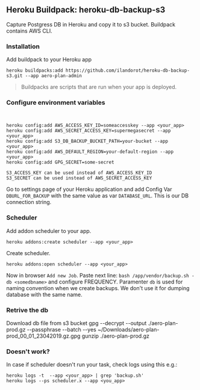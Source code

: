 ## Heroku Buildpack: heroku-db-backup-s3
Capture Postgress DB in Heroku and copy it to s3 bucket. Buildpack contains AWS CLI.

### Installation
Add buildpack to your Heroku app
```
heroku buildpacks:add https://github.com/ilandorot/heroku-db-backup-s3.git --app aero-plan-admin
```
> Buildpacks are scripts that are run when your app is deployed.

### Configure environment variables
```


heroku config:add AWS_ACCESS_KEY_ID=someaccesskey --app <your_app>
heroku config:add AWS_SECRET_ACCESS_KEY=supermegasecret --app <your_app>
heroku config:add S3_DB_BACKUP_BUCKET_PATH=your-bucket --app <your_app>
heroku config:add AWS_DEFAULT_REGION=your-default-region --app <your_app>
heroku config:add GPG_SECRET=some-secret

S3_ACCESS_KEY can be used instead of AWS_ACCESS_KEY_ID
S3_SECRET can be used instead of AWS_SECRET_ACCESS_KEY
```

Go to settings page of your Heroku application and add Config Var `DBURL_FOR_BACKUP` with the same value as var `DATABASE_URL`. This is our DB connection string.

### Scheduler
Add addon scheduler to your app. 
```
heroku addons:create scheduler --app <your_app>
```
Create scheduler.
```
heroku addons:open scheduler --app <your_app>
```
Now in browser `Add new Job`.
Paste next line:
`bash /app/vendor/backup.sh -db <somedbname>`
and configure FREQUENCY. Paramenter `db` is used for naming convention when we create backups. We don't use it for dumping  database with the same name.


### Retrive the db
Download db file from s3 bucket
gpg --decrypt --output ./aero-plan-prod.gz --passphrase  --batch --yes  ~/Downloads/aero-plan-prod_00_01_23042019.gz.gpg
gunzip ./aero-plan-prod.gz

### Doesn't work?
In case if scheduler doesn't run your task, check logs using this e.g.:
```
heroku logs -t  --app <your_app> | grep 'backup.sh'
heroku logs --ps scheduler.x --app <you_app>
```
